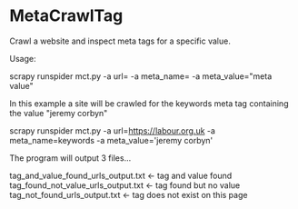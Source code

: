 # MetaCrawlTag
Crawl a website and inspect meta tags for a specific value.

Usage:

scrapy runspider mct.py -a url=<url> -a meta_name=<meta name> -a meta_value="meta value"

In this example a site will be crawled for the keywords meta tag containing the value "jeremy corbyn"

scrapy runspider mct.py -a url=https://labour.org.uk -a meta_name=keywords -a meta_value='jeremy corbyn'

The program will output 3 files...

tag_and_value_found_urls_output.txt <- tag and value found
tag_found_not_value_urls_output.txt <- tag found but no value
tag_not_found_urls_output.txt <- tag does not exist on this page

